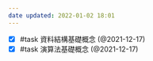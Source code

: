 ```yaml
---
date updated: 2022-01-02 18:01
---
```


- [x] #task 資料結構基礎概念 (@2021-12-17)
- [x] #task 演算法基礎概念 (@2021-12-17)
